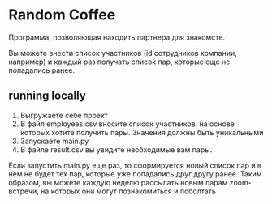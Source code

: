 # Random Coffee
Программа, позволяющая находить партнера для знакомств.

Вы можете внести список участников (id сотрудников компании, например) и каждый раз получать список пар, 
которые еще не попадались ранее.

## running locally
 1. Выгружаете себе проект
 2. В файл employees.csv вносите список участников, на основе которых хотите получить пары. Значения должны быть уникальными
 3. Запускаете main.py
 4. В файле result.csv вы увидите необходимые вам пары.

 Если запустить main.py еще раз, то сформируется новый список пар и в нем не будет тех пар, которые уже попадались друг другу ранее. 
 Таким образом, вы можете каждую неделю рассылать новым парам zoom-встречи, на которых они могут познакомиться и поболтать